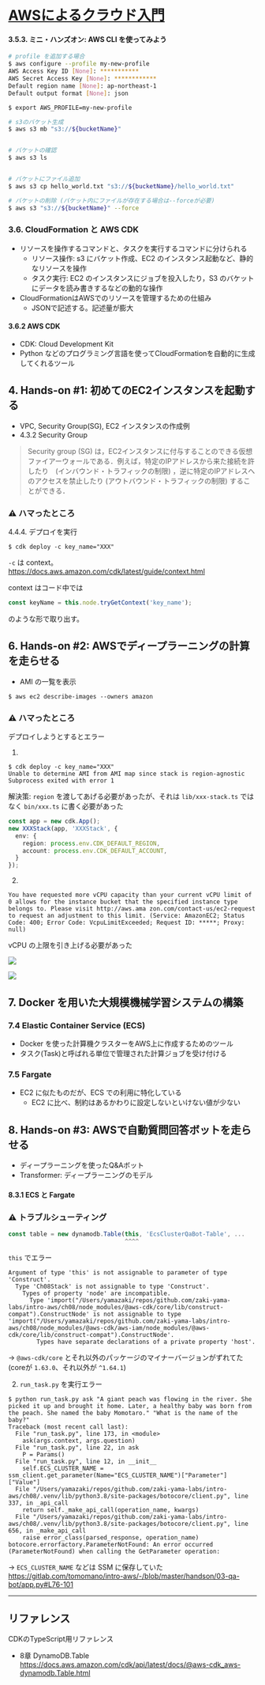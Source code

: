 [AWSによるクラウド入門](https://tomomano.gitlab.io/intro-aws/)
====================


#### 3.5.3. ミニ・ハンズオン: AWS CLI を使ってみよう

```sh
# profile を追加する場合
$ aws configure --profile my-new-profile
AWS Access Key ID [None]: ***********
AWS Secret Access Key [None]: ************
Default region name [None]: ap-northeast-1
Default output format [None]: json

$ export AWS_PROFILE=my-new-profile
```

```sh
# s3のバケット生成
$ aws s3 mb "s3://${bucketName}"


# バケットの確認
$ aws s3 ls


# バケットにファイル追加
$ aws s3 cp hello_world.txt "s3://${bucketName}/hello_world.txt"

# バケットの削除 (バケット内にファイルが存在する場合は--forceが必要)
$ aws s3 "s3://${bucketName}" --force
```

### 3.6. CloudFormation と AWS CDK

- リソースを操作するコマンドと、タスクを実行するコマンドに分けられる
  - リソース操作: s3 にバケット作成、EC2 のインスタンス起動など、静的なリソースを操作
  - タスク実行: EC2 のインスタンスにジョブを投入したり，S3 のバケットにデータを読み書きするなどの動的な操作
- CloudFormationはAWSでのリソースを管理するための仕組み
  - JSONで記述する。記述量が膨大

#### 3.6.2 AWS CDK
- CDK: Cloud Development Kit
- Python などのプログラミング言語を使ってCloudFormationを自動的に生成してくれるツール


## 4. Hands-on #1: 初めてのEC2インスタンスを起動する

- VPC, Security Group(SG), EC2 インスタンスの作成例
- 4.3.2 Security Group

> Security group (SG) は，EC2インスタンスに付与することのできる仮想ファイアーウォールである．例えば，特定のIPアドレスから来た接続を許したり　(インバウンド・トラフィックの制限) ，逆に特定のIPアドレスへのアクセスを禁止したり (アウトバウンド・トラフィックの制限) することができる．

### :warning: ハマったところ

4.4.4. デプロイを実行

```
$ cdk deploy -c key_name="XXX"
```

`-c` は context。  
https://docs.aws.amazon.com/cdk/latest/guide/context.html

context はコード中では

```ts
const keyName = this.node.tryGetContext('key_name');
```

のような形で取り出す。

## 6. Hands-on #2: AWSでディープラーニングの計算を走らせる

- AMI の一覧を表示

```
$ aws ec2 describe-images --owners amazon
```


### :warning: ハマったところ

デプロイしようとするとエラー

1)

```
$ cdk deploy -c key_name="XXX"
Unable to determine AMI from AMI map since stack is region-agnostic
Subprocess exited with error 1
```

解決策: `region` を渡してあげる必要があったが、それは `lib/xxx-stack.ts` ではなく `bin/xxx.ts` に書く必要があった

```ts
const app = new cdk.App();
new XXXStack(app, 'XXXStack', {
  env: {
    region: process.env.CDK_DEFAULT_REGION,
    account: process.env.CDK_DEFAULT_ACCOUNT,
  }
});
```

2)

```
You have requested more vCPU capacity than your current vCPU limit of 0 allows for the instance bucket that the specified instance type belongs to. Please visit http://aws.ama zon.com/contact-us/ec2-request to request an adjustment to this limit. (Service: AmazonEC2; Status Code: 400; Error Code: VcpuLimitExceeded; Request ID: *****; Proxy: null)
```

vCPU の上限を引き上げる必要があった

![](./images/ec2-limits.png)

![](./images/ec2-limits-request.png)


## 7. Docker を用いた大規模機械学習システムの構築

### 7.4 Elastic Container Service (ECS)

- Docker を使った計算機クラスターをAWS上に作成するためのツール
- タスク(Task)と呼ばれる単位で管理された計算ジョブを受け付ける

### 7.5 Fargate

- EC2 に似たものだが、ECS での利用に特化している
  - EC2 に比べ、制約はあるかわりに設定しないといけない値が少ない


## 8. Hands-on #3: AWSで自動質問回答ボットを走らせる

- ディープラーニングを使ったQ&Aボット
- Transformer: ディープラーニングのモデル

#### 8.3.1 ECS と Fargate


### :warning: トラブルシューティング

```ts
const table = new dynamodb.Table(this, 'EcsClusterQaBot-Table', ...
                                 ^^^^
```

`this` でエラー

```
Argument of type 'this' is not assignable to parameter of type 'Construct'.
  Type 'Ch08Stack' is not assignable to type 'Construct'.
    Types of property 'node' are incompatible.
      Type 'import("/Users/yamazaki/repos/github.com/zaki-yama-labs/intro-aws/ch08/node_modules/@aws-cdk/core/lib/construct-compat").ConstructNode' is not assignable to type 'import("/Users/yamazaki/repos/github.com/zaki-yama-labs/intro-aws/ch08/node_modules/@aws-cdk/aws-iam/node_modules/@aws-cdk/core/lib/construct-compat").ConstructNode'.
        Types have separate declarations of a private property 'host'.
```

-> `@aws-cdk/core` とそれ以外のパッケージのマイナーバージョンがずれてた (coreが `1.63.0`、それ以外が `^1.64.1`)


2) `run_task.py` を実行エラー

```
$ python run_task.py ask "A giant peach was flowing in the river. She picked it up and brought it home. Later, a healthy baby was born from the peach. She named the baby Momotaro." "What is the name of the baby?" 
Traceback (most recent call last):
  File "run_task.py", line 173, in <module>
    ask(args.context, args.question)
  File "run_task.py", line 22, in ask
    P = Params()
  File "run_task.py", line 12, in __init__
    self.ECS_CLUSTER_NAME = ssm_client.get_parameter(Name="ECS_CLUSTER_NAME")["Parameter"]["Value"]
  File "/Users/yamazaki/repos/github.com/zaki-yama-labs/intro-aws/ch08/.venv/lib/python3.8/site-packages/botocore/client.py", line 337, in _api_call
    return self._make_api_call(operation_name, kwargs)
  File "/Users/yamazaki/repos/github.com/zaki-yama-labs/intro-aws/ch08/.venv/lib/python3.8/site-packages/botocore/client.py", line 656, in _make_api_call
    raise error_class(parsed_response, operation_name)
botocore.errorfactory.ParameterNotFound: An error occurred (ParameterNotFound) when calling the GetParameter operation:
```

-> `ECS_CLUSTER_NAME` などは SSM に保存していた  
https://gitlab.com/tomomano/intro-aws/-/blob/master/handson/03-qa-bot/app.py#L76-101

---

## リファレンス

CDKのTypeScript用リファレンス

- 8章 DynamoDB.Table https://docs.aws.amazon.com/cdk/api/latest/docs/@aws-cdk_aws-dynamodb.Table.html


